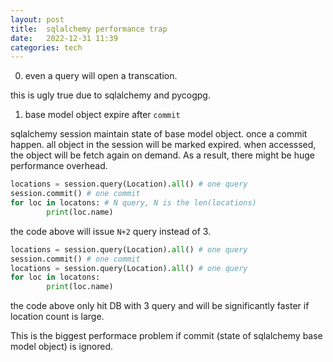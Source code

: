 ```yaml
---
layout: post
title:  sqlalchemy performance trap 
date:   2022-12-31 11:39 
categories: tech 
---
```


0. even a query will open a transcation.

this is ugly true due to sqlalchemy and pycogpg.

1. base model object expire after `commit`

sqlalchemy session maintain state of base model object.  once a commit happen.
all object in the session will be marked expired. when accesssed, the object will be fetch again on demand.
As a result, there might be huge performance overhead.

```python
locations = session.query(Location).all() # one query
session.commit() # one commit
for loc in locatons: # N query, N is the len(locations)
        print(loc.name)
```

the code above will issue `N+2` query instead of 3.

```python
locations = session.query(Location).all() # one query
session.commit() # one commit
locations = session.query(Location).all() # one query
for loc in locatons: 
        print(loc.name)
```

the code above only hit DB with 3 query and will be significantly faster if location count is large.

This is the biggest performace problem if commit (state of sqlalchemy base model object) is ignored.



